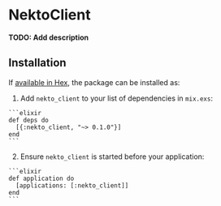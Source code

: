 # NektoClient

**TODO: Add description**

## Installation

If [available in Hex](https://hex.pm/docs/publish), the package can be installed as:

  1. Add `nekto_client` to your list of dependencies in `mix.exs`:

    ```elixir
    def deps do
      [{:nekto_client, "~> 0.1.0"}]
    end
    ```

  2. Ensure `nekto_client` is started before your application:

    ```elixir
    def application do
      [applications: [:nekto_client]]
    end
    ```

